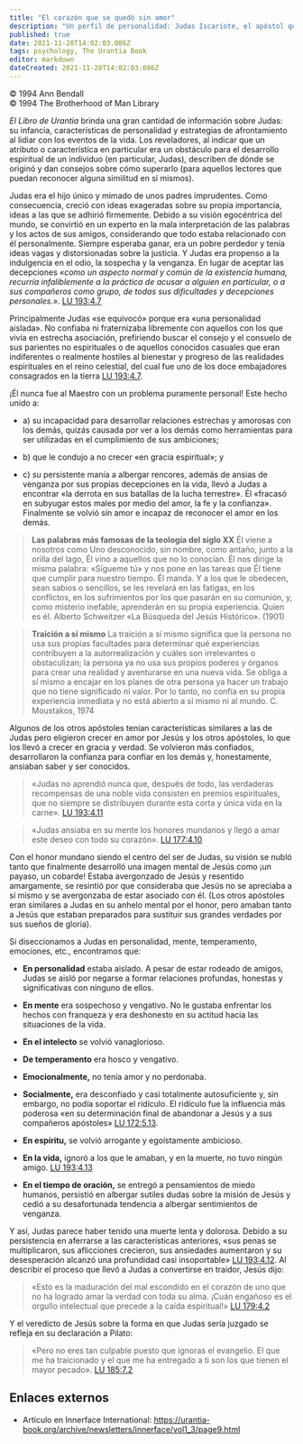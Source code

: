 ```yaml
---
title: "El corazón que se quedó sin amor"
description: "Un perfil de personalidad: Judas Iscariote, el apóstol que eligió ser el «hijo de la venganza» en lugar de ser un hijo de Dios."
published: true
date: 2021-11-28T14:02:03.086Z
tags: psychology, The Urantia Book
editor: markdown
dateCreated: 2021-11-28T14:02:03.086Z
---
```


<p class="v-card v-sheet theme--light grey lighten-3 px-2">© 1994 Ann Bendall<br>© 1994 The Brotherhood of Man Library</p>

_El Libro de Urantia_ brinda una gran cantidad de información sobre Judas: su infancia, características de personalidad y estrategias de afrontamiento al lidiar con los eventos de la vida. Los reveladores, al indicar que un atributo o característica en particular era un obstáculo para el desarrollo espiritual de un individuo (en particular, Judas), describen de dónde se originó y dan consejos sobre cómo superarlo (para aquellos lectores que puedan reconocer alguna similitud en sí mismos).

Judas era el hijo único y mimado de unos padres imprudentes. Como consecuencia, creció con ideas exageradas sobre su propia importancia, ideas a las que se adhirió firmemente. Debido a su visión egocéntrica del mundo, se convirtió en un experto en la mala interpretación de las palabras y los actos de sus amigos, considerando que todo estaba relacionado con él personalmente. Siempre esperaba ganar, era un pobre perdedor y tenía ideas vagas y distorsionadas sobre la justicia. Y Judas era propenso a la indulgencia en el odio, la sospecha y la venganza. En lugar de aceptar las decepciones «_como un aspecto normal y común de la existencia humana, recurría infaliblemente a la práctica de acusar a alguien en particular, o a sus compañeros como grupo, de todas sus dificultades y decepciones personales._». [LU 193:4.7](/es/The_Urantia_Book/193#p4_7)

Principalmente Judas «se equivocó» porque era «una personalidad aislada». No confiaba ni fraternizaba libremente con aquellos con los que vivía en estrecha asociación, prefiriendo buscar el consejo y el consuelo de sus parientes no espirituales o de aquellos conocidos casuales que eran indiferentes o realmente hostiles al bienestar y progreso de las realidades espirituales en el reino celestial, del cual fue uno de los doce embajadores consagrados en la tierra [LU 193:4.7](/es/The_Urantia_Book/193#p4_7).

¡Él nunca fue al Maestro con un problema puramente personal! Este hecho unido a:

* a) su incapacidad para desarrollar relaciones estrechas y amorosas con los demás, quizás causada por ver a los demás como herramientas para ser utilizadas en el cumplimiento de sus ambiciones;

* b) que le condujo a no crecer «en gracia espiritual»; y

* c) su persistente manía a albergar rencores, además de ansias de venganza por sus propias decepciones en la vida, llevó a Judas a encontrar «la derrota en sus batallas de la lucha terrestre». Él «fracasó en subyugar estos males por medio del amor, la fe y la confianza». Finalmente se volvió sin amor e incapaz de reconocer el amor en los demás.

> **Las palabras más famosas de la teología del siglo XX**
> Él viene a nosotros como Uno desconocido, sin nombre, como antaño, junto a la orilla del lago, Él vino a aquellos que no lo conocían. Él nos dirige la misma palabra: «Sígueme tú» y nos pone en las tareas que Él tiene que cumplir para nuestro tiempo. Él manda. Y a los que le obedecen, sean sabios o sencillos, se les revelará en las fatigas, en los conflictos, en los sufrimientos por los que pasarán en su comunión, y, como misterio inefable, aprenderán en su propia experiencia. Quien es él.
> Alberto Schweitzer
> «La Búsqueda del Jesús Histórico». (1901)

> **Traición a sí mismo**
> La traición a sí mismo significa que la persona no usa sus propias facultades para determinar qué experiencias contribuyen a la autorrealización y cuáles son irrelevantes o obstaculizan; la persona ya no usa sus propios poderes y órganos para crear una realidad y aventurarse en una nueva vida. Se obliga a sí mismo a encajar en los planes de otra persona ya hacer un trabajo que no tiene significado ni valor. Por lo tanto, no confía en su propia experiencia inmediata y no está abierto a sí mismo ni al mundo.
> C. Moustakos, 1974

Algunos de los otros apóstoles tenían características similares a las de Judas pero eligieron crecer en amor por Jesús y los otros apóstoles, lo que los llevó a crecer en gracia y verdad. Se volvieron más confiados, desarrollaron la confianza para confiar en los demás y, honestamente, ansiaban saber y ser conocidos.

> «Judas no aprendió nunca que, después de todo, las verdaderas recompensas de una noble vida consisten en premios espirituales, que no siempre se distribuyen durante esta corta y única vida en la carne». [LU 193:4.11](/es/The_Urantia_Book/193#p4_11)

> «Judas ansiaba en su mente los honores mundanos y llegó a amar este deseo con todo su corazón». [LU 177:4.10](/es/The_Urantia_Book/177#p4_10)

Con el honor mundano siendo el centro del ser de Judas, su visión se nubló tanto que finalmente desarrolló una imagen mental de Jesús como ¡un payaso, un cobarde! Estaba avergonzado de Jesús y resentido amargamente, se resintió por que consideraba que Jesús no se apreciaba a sí mismo y se avergonzaba de estar asociado con él. (Los otros apóstoles eran similares a Judas en su anhelo mental por el honor, pero amaban tanto a Jesús que estaban preparados para sustituir sus grandes verdades por sus sueños de gloria).

Si diseccionamos a Judas en personalidad, mente, temperamento, emociones, etc., encontramos que:

* __En personalidad__ estaba aislado. A pesar de estar rodeado de amigos, Judas se aisló por negarse a formar relaciones profundas, honestas y significativas con ninguno de ellos.

* __En mente__ era sospechoso y vengativo. No le gustaba enfrentar los hechos con franqueza y era deshonesto en su actitud hacia las situaciones de la vida.

* __En el intelecto__ se volvió vanaglorioso.

* __De temperamento__ era hosco y vengativo.

* __Emocionalmente,__ no tenía amor y no perdonaba.

* __Socialmente,__ era desconfiado y casi totalmente autosuficiente y, sin embargo, no podía soportar el ridículo. El ridículo fue la influencia más poderosa «en su determinación final de abandonar a Jesús y a sus compañeros apóstoles» [LU 172:5.13](/es/The_Urantia_Book/172#p5_13).

* __En espíritu,__ se volvió arrogante y egoístamente ambicioso.

* __En la vida,__ ignoró a los que le amaban, y en la muerte, no tuvo ningún amigo. [LU 193:4.13](/es/The_Urantia_Book/193#p4_13)

* __En el tiempo de oración,__ se entregó a pensamientos de miedo humanos, persistió en albergar sutiles dudas sobre la misión de Jesús y cedió a su desafortunada tendencia a albergar sentimientos de venganza.

Y así, Judas parece haber tenido una muerte lenta y dolorosa. Debido a su persistencia en aferrarse a las características anteriores, «sus penas se multiplicaron, sus aflicciones crecieron, sus ansiedades aumentaron y su desesperación alcanzó una profundidad casi insoportable» [LU 193:4.12](/es/The_Urantia_Book/193#p4_12). Al describir el proceso que llevó a Judas a convertirse en traidor, Jesús dijo:

> «Esto es la maduración del mal escondido en el corazón de uno que no ha logrado amar la verdad con toda su alma. ¡Cuán engañoso es el orgullo intelectual que precede a la caída espiritual!» [LU 179:4.2](/es/The_Urantia_Book/179#p4_2)

Y el veredicto de Jesús sobre la forma en que Judas sería juzgado se refleja en su declaración a Pilato:

> «Pero no eres tan culpable puesto que ignoras el evangelio. El que me ha traicionado y el que me ha entregado a ti son los que tienen el mayor pecado». [LU 185:7.2](/es/The_Urantia_Book/185#p7_2)

## Enlaces externos

* Artículo en Innerface International: https://urantia-book.org/archive/newsletters/innerface/vol1_3/page9.html